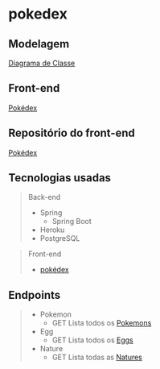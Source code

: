 # pokedex

## Modelagem
[Diagrama de Classe](https://drive.google.com/file/d/1jrDO1ZStRMF0ks57hyIO0sbEGQTtkYsD/view?usp=sharing)

## Front-end
[Pokédex](https://keemluvr.github.io/pokedex-page/)

## Repositório do front-end
[Pokédex](https://github.com/Keemluvr/pokedex-page)

## Tecnologias usadas
>Back-end
>- Spring
>   - Spring Boot
>- Heroku
>- PostgreSQL

>Front-end
>- [pokédex](https://github.com/Keemluvr/pokedex-page)

## Endpoints
>- Pokemon
>    - GET Lista todos os [Pokemons](https://api-pokedex-lab.herokuapp.com/api/pokemon)
>- Egg
>    - GET Lista todos os [Eggs](https://api-pokedex-lab.herokuapp.com/api/egg)
>- Nature
>    - GET Lista todas as [Natures](https://api-pokedex-lab.herokuapp.com/api/nature)
